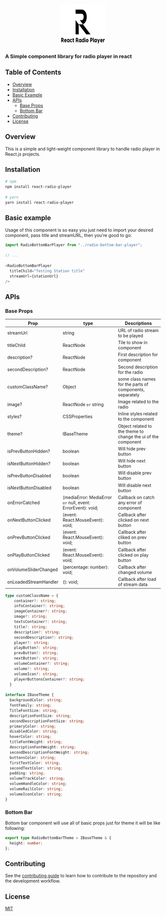 <p align="center">
  <a rel="noopener" target="_blank"><img width="150" height="133" src="./catalogs/logo.svg" alt="MUI Core logo"></a>
</p>

### A Simple component library for radio player in react

## Table of Contents

- [Overview](#overview)
- [Installation](#installation)
- [Basic Example](#basic-example)
- [APIs](#apis)
  - [Base Props](#base-props)
  - [Bottom Bar](#bottom-bar)
- [Contributing](#contributing)
- [License](#license)

## Overview
  This is a simple and light-weight component library to handle radio player in React.js projects.

## Installation

```bash
# npm 
npm install react-radio-player

# yarn
yarn install react-radio-player
```

## Basic example
Usage of this component is so easy you just need to import your desired component, pass title and streamURL, then you're good to go:

```typescript
import RadioBottomBarPlayer from "../radio-bottom-bar-player";

// ... 

<RadioBottomBarPlayer
  titleChild="Testing Station title"
  streamUrl={stationUrl}
/>

```

## APIs

### Base Props
| Prop    | type | Descriptions |
| -------- | ------- | ------- |
| streamUrl  | string    | URL of radio stream to be played  |
| titleChild | ReactNode     | Tile to show in component  |
| description?    | ReactNode    | First description for component    |
| secondDescription?    | ReactNode    | Second description for the radio    |
| customClassName?   | Object    | some class names for the parts of components, separately    |
| image? | ReactNode `or` string | Image related to the radio |
| styles? | CSSProperties | Inline styles related to the component| 
| theme? | IBaseTheme | Object related to the theme to change the ui of the component |
| isPrevButtonHidden? | boolean | Will hide prev button |
| isNextButtonHidden? | boolean | Will hide next button|
| isPrevButtonDisabled | boolean | Will disable prev button |
|isNextButtonDisabled | boolean | Will disable next button |
| onErrorCatched | (mediaError: MediaError `or` null, event: ErrorEvent): void; | Callback on catch any error of component 
|onNextButtonClicked | (event: React.MouseEvent): void; | Callback after clicked on next button
|onPrevButtonClicked | (event: React.MouseEvent): void; | Callback after cliked on prev button
|onPlayButtonClicked | (event: React.MouseEvent): void; | Callback after clicked on play button
|onVolumeSliderChanged | (percentage: number): void; | Callback after changed volume
|onLoadedStreamHandler | (): void; | Callback after load of stream data 
```typescript 
type customClassName = {
    container?: string;
    infoContainer?: string;
    imageContainer?: string;
    image?: string;
    textsContainer?: string;
    title?: string;
    description?: string;
    secondDescription?: string;
    player?: string;
    playButton?: string;
    prevButton?: string;
    nextButton?: string;
    volumeContainer?: string;
    volume?: string;
    volumeIcon?: string;
    playerButtonsContainer?: string;
  }

interface IBaseTheme {
  backgroundColor: string;
  fontFamily: string;
  TitleFontSize: string;
  descriptionFontSize: string;
  secondDescriptionFontSize: string;
  primaryColor: string;
  disabledColor: string;
  hoverColor: string;
  titleFontWeight: string;
  descriptionFontWeight: string;
  secondDescriptionFontWeight: string;
  buttonsColor: string;
  firstTextColor: string;
  secondTextColor: string;
  padding: string;
  volumeTrackColor: string;
  voluemHandleColor: string;
  volumeRailColor: string;
  volumeIconColor: string;
}

```

### Bottom Bar
Bottom bar component will use all of basic props just for theme it will be like following:

```typescript
export type RadioBottomBarTheme = IBaseTheme & {
  height: number;
};
```

## Contributing

See the [contributing guide](./catalogs/docs/CONTRIBUTING.md) to learn how to contribute to the repository and the development workflow.

## License

[MIT](./LICENSE)